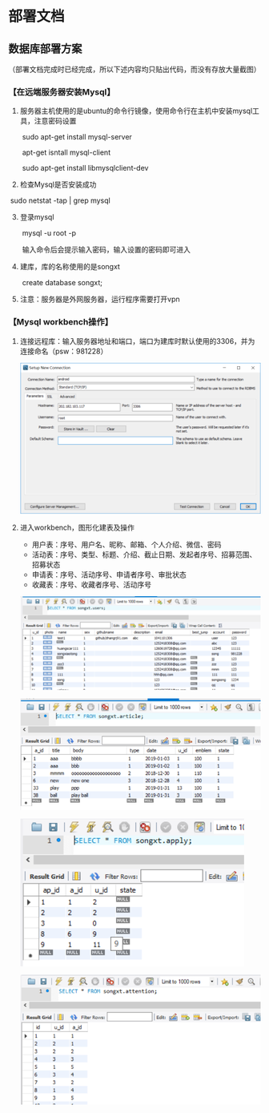 # 部署文档

## 数据库部署方案

（部署文档完成时已经完成，所以下述内容均只贴出代码，而没有存放大量截图）

### **【在远端服务器安装Mysql】**

1. 服务器主机使用的是ubuntu的命令行镜像，使用命令行在主机中安装mysql工具，注意密码设置

   ​	sudo apt-get install mysql-server 

   ​	apt-get isntall mysql-client 

   ​	sudo apt-get install libmysqlclient-dev 

2.  检查Mysql是否安装成功

   ​	sudo netstat -tap | grep mysql

3. 登录mysql

   ​	mysql -u root -p

   ​	输入命令后会提示输入密码，输入设置的密码即可进入

4. 建库，库的名称使用的是songxt

   ​	create database songxt; 

5. 注意：服务器是外网服务器，运行程序需要打开vpn

### **【Mysql workbench操作】**

1. 连接远程库：输入服务器地址和端口，端口为建库时默认使用的3306，并为连接命名（psw：981228）

   ![img](./pic/workbench_setup.png)

2. 进入workbench，图形化建表及操作

   - 用户表：序号、用户名、昵称、邮箱、个人介绍、微信、密码
   - 活动表：序号、类型、标题、介绍、截止日期、发起者序号、招募范围、招募状态
   - 申请表：序号、活动序号、申请者序号、审批状态
   - 收藏表：序号、收藏者序号、活动序号

   ![1547605859606](./pic/user.png)

   ![1547605689691](./pic/article.png)

   ![1547606160956](./pic/apply.png)

   ![1547606242903](./pic/attention.png)